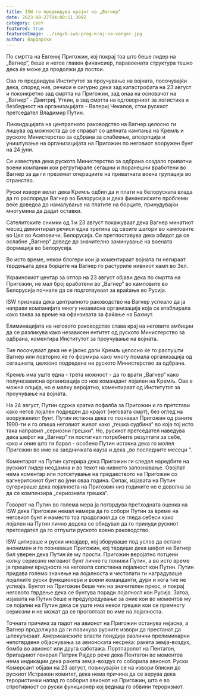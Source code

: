 ```yaml
---
title: ISW го предвидува крајот на „Вагнер“
date: 2023-08-27T04:00:51.399Z
category: свет
featured: true
featuredImage: ../img/6-iws-prog-kraj-na-vanger.jpg
author: Вардарски
---
```

По смртта на Евгениј Пригожин, кој покрај тоа што беше лидер на „Вагнер“, беше и негов главен финансиер, паравоената структура тешко дека ќе може да продолжи да постои.

Ова го предвидува Институтот за проучување на војната, посочувајќи дека, според нив, речиси е сигурно дека зад катастрофата на 23 август и поконкретно зад смртта на Пригожин, зад онаа на основачот на „Вагнер“ - Дмитриј. Уткин, а зад смртта на одговорниот за логистика и безбедност на организацијата - Валериј Чекалов, стои рускиот претседател Владимир Путин.

Ликвидацијата на централното раководство на Вагнер целосно ги лишува од можноста да се справат со целната кампања на Кремљ и руското Министерство за одбрана за слабеење, апсорпција и уништување на организацијата на Пригожин по неговиот вооружен бунт на 24 јуни.

Се известува дека руското Министерство за одбрана создало приватни воени компании кои регрутирале сегашни и поранешни вработени во Вагнер за да ги преземат операциите на приватната воена групација во странство.

Руски извори велат дека Кремљ одбил да и плати на белоруската влада да го распореди Вагнер во Белорусија и дека финансиските проблеми веќе доведоа до намалување на платите на борците, принудувајќи многумина да дадат оставки.

Сателитските снимки од 1 и 23 август покажуваат дека Вагнер минатиот месец демонтирал речиси една третина од своите шатори во камповите во Цел во Асиповичи, Белорусија. Се претпоставува дека обидот да се ослабне „Вагнер“ доведе до значително заминување на воената формација во Белорусија.

Во исто време, некои блогери кои ја коментираат војната ги негираат тврдењата дека борците на Вагнер го растуриле нивниот камп во Зел.

Украинскиот центар за отпор на 23 август објави дека по смртта на Пригожин, не мал број вработени во „Вагнер“ во камповите во Белорусија почнале да се подготвуваат за враќање во Русија.

ISW признава дека централното раководство на Вагнер успеало да ја направи компанијата многу независна организација која се етаблирала како таква за време на офанзивата за фаќање на Бахмут.

Елиминацијата на неговото раководство става крај на неговите амбиции да се разликува како независен ентитет од руското Министерство за одбрана, коментира Институтот за проучување на војната.

Тие посочуваат дека не е јасно дали Кремљ целосно ќе го распушти Вагнер или повторно ќе го формира како многу помала организација од сегашната, целосно подредена на руското Министерство за одбрана.

Кремљ има уште една - трета можност - да го врати „Вагнер“ како полунезависна организација со нов командант лојален на Кремљ. Ова е можна опција, но е малку веројатно, коментираат од Институтот за проучување на војната.

На 24 август, Путин одржа кратка пофалба за Пригожин и го претстави како негов лојален подреден до крајот (неговата смрт), без оглед на вооружениот бунт. Путин истакна дека го познавал Пригожин од раните 1990-ти и го опиша неговиот живот како „тешка судбина“ во која тој исто така направил „сериозни грешки“. Но, рускиот претседател наведува дека шефот на „Вагнер“ ги постигнал потребните резултати за себе, како и оние што ги барал - особено Путин истакна дека го молел Пригожин во име на заедничката кауза и дека „во последните месеци “.

Коментарот на Путин сугерира дека Пригожин ги следел наредбите на рускиот лидер неодамна и во текот на нивното запознавање. Овојпат нема коментар или потсетување на предавството на Пригожин со вагнеритскиот бунт во јуни оваа година. Сепак, изјавата на Путин сугерираше дека лојалноста на Пригожин низ годините не е доволна за да се компензира „сериозната грешка“.

Говорот на Путин во голема мера ја потврдува претходната оценка на ISW дека Пригожин немал намера да го собори Путин за време на неговиот бунт и наместо тоа продолжил да се гледа себеси како лојален на Путин лично додека се обидувал да го принуди рускиот претседател да го отпушти руското воено раководство.

ISW цитираше и руски инсајдер, кој зборуваше под услов да остане анонимен и го познаваше Пригожин, кој тврдеше дека шефот на Вагнер бил уверен дека Путин ќе му прости. Пригожин веројатно потцени колку сериозно неговиот бунт лично го понижи Путин, а во исто време ја прецени вредноста на неговата сопствена лојалност кон Путин. Путин придава големо значење на лојалноста и честопати ги наградуваше лојалните руски функционери и воени команданти, дури и кога тие не успеаја. Бунтот на Пригожин беше чин на значителен пркос, и покрај неговото тврдење дека се бунтува поради лојалност кон Русија. Затоа, изјавата на Путин беше и предупредување за оние кои во моментов му се лојални на Путин дека се уште има некои грешки кои се премногу сериозни и не можат да се проголтаат во име на лојалноста.

Точната причина за падот на авионот на Пригожин останува нејасна, а Вагнер продолжува да ги повикува руските извори да престанат да шпекулираат. Американските власти понудија различни прелиминарни непотврдени објаснувања за авионската несреќа: ракета земја-воздух, бомба во авионот или друга саботажа. Портпаролот на Пентагон, бригадниот генерал Патрик Рајдер рече дека Пентагон во моментов нема индикации дека ракета земја-воздух го соборила авионот. Руски Комерсант објави на 23 август, повикувајќи се на извори блиски до рускиот Истражен комитет, дека нема причина да се верува дека терористички напад го соборил авионот на Пригожин, што е во спротивност со руски функционер кој веднаш го обвини тероризмот.